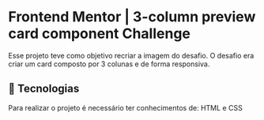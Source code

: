 # Frontend Mentor | 3-column preview card component Challenge

Esse projeto teve como objetivo recriar a imagem do desafio.
O desafio era criar um card composto por 3 colunas e de forma responsiva.

## 🚀 Tecnologias

Para realizar o projeto é necessário ter conhecimentos de: HTML e CSS